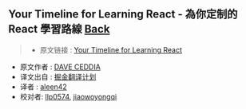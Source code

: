 ## Your Timeline for Learning React - 為你定制的 React 學習路線 [**Back**](./../translation.md)

> * 原文链接 : [Your Timeline for Learning React](https://daveceddia.com/timeline-for-learning-react/)
* 原文作者 : [DAVE CEDDIA](https://daveceddia.com/timeline-for-learning-react/)
* 译文出自 : [掘金翻译计划](https://github.com/xitu/gold-miner)
* 译者 : [aleen42](http://aleen42.github.io/)
* 校对者: [llp0574](https://github.com/llp0574), [jiaowoyongqi](https://github.com/jiaowoyongqi)
